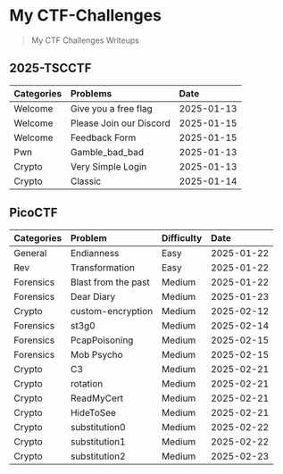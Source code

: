 # My CTF-Challenges

> My CTF Challenges Writeups

## 2025-TSCCTF

| Categories | Problems | Date |
| :-- | :-- | :-- |
| Welcome | Give you a free flag | 2025-01-13 |
| Welcome | Please Join our Discord | 2025-01-15 |
| Welcome | Feedback Form | 2025-01-15 |
| Pwn | Gamble_bad_bad | 2025-01-13 |
| Crypto | Very Simple Login | 2025-01-13 |
| Crypto | Classic | 2025-01-14 |

## PicoCTF

| Categories | Problem | Difficulty | Date |
| :-- | :-- | :-- | :-- |
| General | Endianness | Easy | 2025-01-22 |
| Rev | Transformation | Easy | 2025-01-22 |
| Forensics | Blast from the past | Medium | 2025-01-22 |
| Forensics | Dear Diary | Medium | 2025-01-23 |
| Crypto | custom-encryption | Medium | 2025-02-12 |
| Forensics | st3g0 | Medium | 2025-02-14 |
| Forensics | PcapPoisoning | Medium | 2025-02-15 |
| Forensics | Mob Psycho | Medium | 2025-02-15 |
| Crypto | C3 | Medium | 2025-02-21 |
| Crypto | rotation | Medium | 2025-02-21 |
| Crypto | ReadMyCert | Medium | 2025-02-21 |
| Crypto | HideToSee | Medium | 2025-02-21 |
| Crypto | substitution0 | Medium | 2025-02-22 |
| Crypto | substitution1 | Medium | 2025-02-22 |
| Crypto | substitution2 | Medium | 2025-02-23 |

